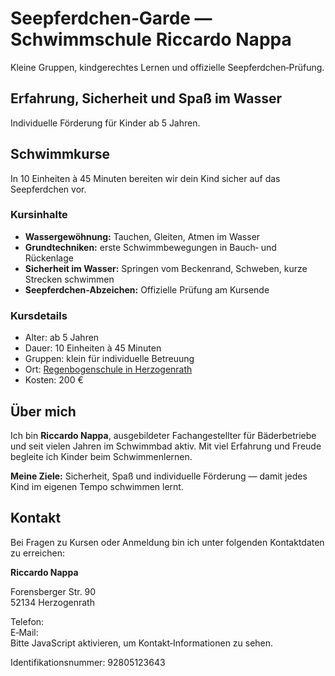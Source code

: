 # Seepferdchen‑Garde — Schwimmschule Riccardo Nappa

Kleine Gruppen, kindgerechtes Lernen und offizielle Seepferdchen‑Prüfung.

## Erfahrung, Sicherheit und Spaß im Wasser

Individuelle Förderung für Kinder ab 5 Jahren.

## Schwimmkurse

In 10&nbsp;Einheiten à 45&nbsp;Minuten bereiten wir dein Kind sicher auf das Seepferdchen vor.

### Kursinhalte

- **Wassergewöhnung:** Tauchen, Gleiten, Atmen im Wasser
- **Grundtechniken:** erste Schwimmbewegungen in Bauch‑ und Rückenlage
- **Sicherheit im Wasser:** Springen vom Beckenrand, Schweben, kurze Strecken schwimmen
- **Seepferdchen‑Abzeichen:** Offizielle Prüfung am Kursende

### Kursdetails

- Alter: ab 5&nbsp;Jahren
- Dauer: 10&nbsp;Einheiten à 45&nbsp;Minuten
- Gruppen: klein für individuelle Betreuung
- Ort: [Regenbogenschule in Herzogenrath](https://maps.app.goo.gl/dDAyGnimfYUQYJHU9)
- Kosten: 200&nbsp;€

## Über mich

Ich bin **Riccardo Nappa**, ausgebildeter Fachangestellter für Bäderbetriebe und seit vielen Jahren im Schwimmbad aktiv. Mit viel Erfahrung und Freude begleite ich Kinder beim Schwimmenlernen.

**Meine Ziele:** Sicherheit, Spaß und individuelle Förderung — damit jedes Kind im eigenen Tempo schwimmen lernt.

## Kontakt

Bei Fragen zu Kursen oder Anmeldung bin ich unter folgenden Kontaktdaten zu erreichen:

**Riccardo Nappa**

Forensberger Str. 90  
52134 Herzogenrath

Telefon: <span id="contact-phone" class="tap-target"></span>&nbsp;<span id="contact-whatsapp" class="tap-target"></span>  
E‑Mail: <span id="contact-email" class="tap-target"></span>  
<noscript>Bitte JavaScript aktivieren, um Kontakt‑Informationen zu sehen.</noscript>

Identifikationsnummer: 92805123643
